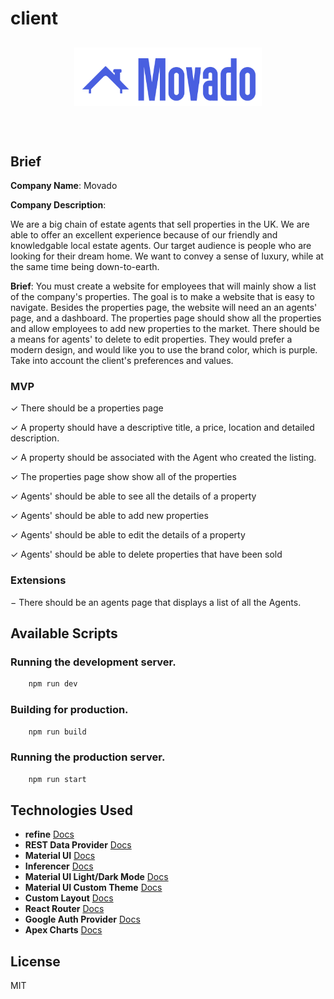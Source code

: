 # client

<div align="center" style="margin: 30px;">
    <a href="https://refine.dev">
    <img src="src/assets/movado.png"  align="center" style="width: 300px; " />
    </a>
</div>
<br/>


## Brief

**Company Name**: Movado

**Company Description**:

We are a big chain of estate agents that sell properties in the UK. We are able to offer an excellent experience because of our friendly and knowledgable local estate agents. Our target audience is people who are looking for their dream home. We want to convey a sense of luxury, while at the same time being down-to-earth.

**Brief**:
You must create a website for employees that will mainly show a list of the company's properties. The goal is to make a website that is easy to navigate. Besides the properties page, the website will need an an agents' page, and a dashboard. The properties page should show all the properties and allow employees to add new properties to the market. There should be a means for agents' to delete to edit properties. They would prefer a modern design, and would like you to use the brand color, which is purple. Take into account the client's preferences and values.

### MVP


&check; There should be a properties page

&check; A property should have a descriptive title, a price, location and detailed description.

&check; A property should be associated with the Agent who created the listing.

&check; The properties page show show all of the properties

&check; Agents' should be able to see all the details of a property

&check; Agents' should be able to add new properties

&check; Agents' should be able to edit the details of a property

&check; Agents' should be able to delete properties that have been sold


### Extensions

&minus; There should be an agents page that displays a list of all the Agents.


## Available Scripts

### Running the development server.

```bash
    npm run dev
```

### Building for production.

```bash
    npm run build
```

### Running the production server.

```bash
    npm run start
```

## Technologies Used

- **refine** [Docs](https://refine.dev/docs)
- **REST Data Provider** [Docs](https://refine.dev/docs/core/providers/data-provider/#overview)
- **Material UI** [Docs](https://refine.dev/docs/ui-frameworks/mui/tutorial/)
- **Inferencer** [Docs](https://refine.dev/docs/packages/documentation/inferencer)
- **Material UI Light/Dark Mode** [Docs](https://refine.dev/docs/ui-frameworks/mui/customization/mui-custom-theme/)
- **Material UI Custom Theme** [Docs](https://refine.dev/docs/ui-frameworks/mui/customization/mui-custom-theme/)
- **Custom Layout** [Docs](https://refine.dev/docs/ui-frameworks/mui/customization/mui-custom-layout/)
- **React Router** [Docs](https://refine.dev/docs/core/providers/router-provider/)
- **Google Auth Provider** [Docs](https://refine.dev/docs/core/providers/auth-provider/)
- **Apex Charts** [Docs](https://apexcharts.com/docs/installation/)

## License

MIT
